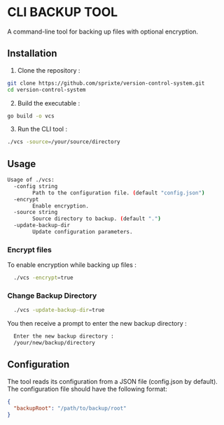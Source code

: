 # CLI BACKUP TOOL

A command-line tool for backing up files with optional encryption.

## Installation
1. Clone the repository :

```bash
git clone https://github.com/sprixte/version-control-system.git
cd version-control-system
```
2. Build the executable :

```bash
go build -o vcs
```
3. Run the CLI tool :

```bash
./vcs -source=/your/source/directory
```

## Usage

```bash
Usage of ./vcs:
  -config string
    	Path to the configuration file. (default "config.json")
  -encrypt
    	Enable encryption.
  -source string
    	Source directory to backup. (default ".")
  -update-backup-dir
    	Update configuration parameters.
```

### Encrypt files
To enable encryption while backing up files :

```bash
  ./vcs -encrypt=true
```

### Change Backup Directory

```bash
  ./vcs -update-backup-dir=true
```

You then receive a prompt to enter the new backup directory :

```bash
  Enter the new backup directory :
  /your/new/backup/directory
```

## Configuration
The tool reads its configuration from a JSON file (config.json by default). The configuration file should have the following format:

```json
{
  "backupRoot": "/path/to/backup/root"
}
```

